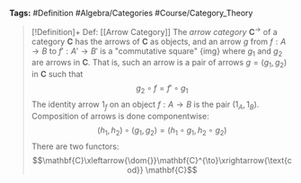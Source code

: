 **Tags:** #Definition #Algebra/Categories #Course/Category_Theory 

> [!Definition]+ Def: [[Arrow Category]]
> The *arrow category* $\mathbf{C}^{\to}$ of a category $\mathbf{C}$ has the arrows of $\mathbf{C}$ as objects, and an arrow $g$ from $f:A\to B$ to $f':A'\to B'$ is a "commutative square"
> {img}
> where $g_{1}$ and $g_{2}$ are arrows in $\mathbf{C}$. That is, such an arrow is a pair of arrows $g=(g_{1},g_{2})$ in $\mathbf{C}$ such that
> $$g_{2}\circ f=f'\circ g_{1}$$
> The identity arrow $1_{f}$ on an object $f:A\to B$ is the pair $(1_{A}, 1_{B})$.
> Composition of arrows is done componentwise:
> $$(h_{1},h_{2})\circ (g_{1}, g_{2})=(h_{1}\circ g_{1},h_{2}\circ g_{2})$$
> There are two functors:
> $$\mathbf{C}\xleftarrow{\dom{}}\mathbf{C}^{\to}\xrightarrow{\text{cod}} \mathbf{C}$$